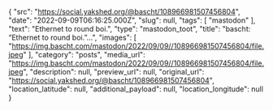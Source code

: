 {
  "src": "https://social.yakshed.org/@bascht/108966981507456804",
  "date": "2022-09-09T06:16:25.000Z",
  "slug": null,
  "tags": [
    "mastodon"
  ],
  "text": "Ethernet to round boi.",
  "type": "mastodon_toot",
  "title": "bascht: “Ethernet to round boi.”…",
  "images": [
    "https://img.bascht.com/mastodon/2022/09/09//108966981507456804/file.jpeg"
  ],
  "category": "posts",
  "media_url": "https://img.bascht.com/mastodon/2022/09/09//108966981507456804/file.jpeg",
  "description": null,
  "preview_url": null,
  "original_url": "https://social.yakshed.org/@bascht/108966981507456804",
  "location_latitude": null,
  "additional_payload": null,
  "location_longitude": null
}